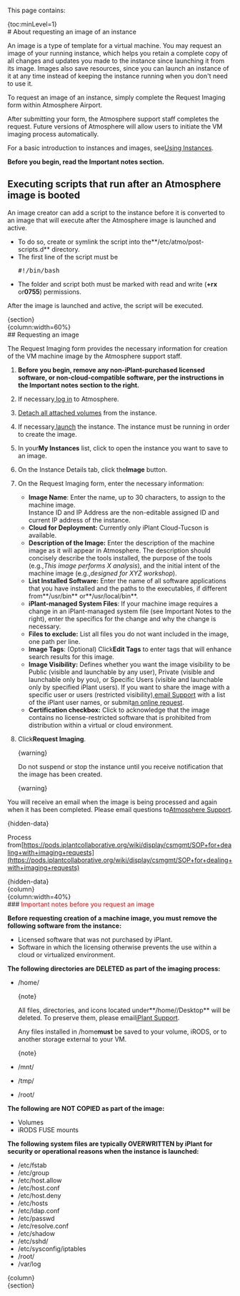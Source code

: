 This page contains:

<div class="wysiwyg-macro"><div class="wysiwyg-macro-tag wysiwyg-macro-starttag">{toc:minLevel=1}</div></div>
# About requesting an image of an instance

An image is a type of template for a virtual machine. You may request an image of your running instance, which helps you retain a complete copy of all changes and updates you made to the instance since launching it from its image. Images also save resources, since you can launch an instance of it at any time instead of keeping the instance running when you don't need to use it.

To request an image of an instance, simply complete the Request Imaging form within Atmosphere Airport.

After submitting your form, the Atmosphere support staff completes the request. Future versions of Atmosphere will allow users to initiate the VM imaging process automatically.

For a basic introduction to instances and images, see[Using Instances](https://pods.iplantcollaborative.org/wiki/display/atmman/Using+Instances "Using Instances").

**Before you begin, read the Important notes section.**

## Executing scripts that run after an Atmosphere image is booted

An image creator can add a script to the instance before it is converted to an image that will execute after the Atmosphere image is launched and active.

*   To do so, create or symlink the script into the**/etc/atmo/post-scripts.d** directory.
*   The first line of the script must be<div class="wysiwyg-macro"><div class="code panel" style="border-width: 1px;"><div class="codeContent panelContent"><pre class="theme: Default; brush: java; gutter: false">#!/bin/bash</pre></div></div></div>
*   The folder and script both must be marked with read and write (**+rx** or**0755**) permissions.

After the image is launched and active, the script will be executed.

<div class="wysiwyg-macro"><div class="wysiwyg-macro-tag wysiwyg-macro-starttag">{section}</div><div class="wysiwyg-macro-body"><div class="wysiwyg-macro"><div class="wysiwyg-macro-tag wysiwyg-macro-starttag">{column:width=60%}</div><div class="wysiwyg-macro-body">
## Requesting an image

The Request Imaging form provides the necessary information for creation of the VM machine image by the Atmosphere support staff.

1.  **Before you begin, remove any non-iPlant-purchased licensed software, or non-cloud-compatible software, per the instructions in the Important notes section to the right.**
2.  If necessary,[log in](https://pods.iplantcollaborative.org/wiki/display/atmman/Logging+In+to+Atmosphere "Logging In to Atmosphere") to Atmosphere.
3.  [Detach all attached volumes](https://pods.iplantcollaborative.org/wiki/display/atmman/Attaching+a+Volume+to+an+Instance#AttachingaVolumetoanInstance-VolumeUnmountDetach) from the instance.
4.  If necessary,[launch](https://pods.iplantcollaborative.org/wiki/display/atmman/Launching+a+New+Instance "Launching a New Instance") the instance. The instance must be running in order to create the image.
5.  In your**My Instances** list, click to open the instance you want to save to an image.
6.  On the Instance Details tab, click the**Image** button.
7.  On the Request Imaging form, enter the necessary information:
    *   **Image Name**: Enter the name, up to 30 characters, to assign to the machine image.  
        Instance ID and IP Address are the non-editable assigned ID and current IP address of the instance.
    *   **Cloud for Deployment:** Currently only iPlant Cloud-Tucson is available.
    *   **Description of the Image:** Enter the description of the machine image as it will appear in Atmosphere. The description should concisely describe the tools installed, the purpose of the tools (e.g.,_This image performs X analysis_), and the initial intent of the machine image (e.g.,_designed for XYZ workshop_).
    *   **List Installed Software:** Enter the name of all software applications that you have installed and the paths to the executables, if different from**/usr/bin** or**/usr/local/bin**.
    *   **iPlant-managed System Files**: If your machine image requires a change in an iPlant-managed system file (see Important Notes to the right), enter the specifics for the change and why the change is necessary.
    *   **Files to exclude:** List all files you do not want included in the image, one path per line.
    *   **Image Tags**: (Optional) Click**Edit Tags** to enter tags that will enhance search results for this image.
    *   **Image Visibility:** Defines whether you want the image visibility to be Public (visible and launchable by any user), Private (visible and launchable only by you), or Specific Users (visible and launchable only by specified iPlant users). If you want to share the image with a specific user or users (restricted visibility),[email Support](mailto:support@iplantcollaborative.org) with a list of the iPlant user names, or submit[an online request](http://www.iplantcollaborative.org/forms/support).
    *   **Certification checkbox:** Click to acknowledge that the image contains no license-restricted software that is prohibited from distribution within a virtual or cloud environment.
8.  Click**Request Imaging**.<div class="wysiwyg-macro"><div class="wysiwyg-macro-tag wysiwyg-macro-starttag">{warning}</div><div class="wysiwyg-macro-body">

    Do not suspend or stop the instance until you receive notification that the image has been created.

    </div><div class="wysiwyg-macro-tag wysiwyg-macro-endtag">{warning}</div></div>

You will receive an email when the image is being processed and again when it has been completed. Please email questions to[Atmosphere Support](mailto:support@iplantcollaborative.org).

<div class="wysiwyg-macro wysiwyg-macro-inline"><div class="wysiwyg-macro-tag wysiwyg-macro-starttag">{hidden-data}</div><div class="wysiwyg-macro-body">

Process from[https://pods.iplantcollaborative.org/wiki/display/csmgmt/SOP+for+dealing+with+imaging+requests](https://pods.iplantcollaborative.org/wiki/display/csmgmt/SOP+for+dealing+with+imaging+requests)  

</div><div class="wysiwyg-macro-tag wysiwyg-macro-endtag">{hidden-data}</div></div></div><div class="wysiwyg-macro-tag wysiwyg-macro-endtag">{column}</div></div><div class="wysiwyg-macro"><div class="wysiwyg-macro-tag wysiwyg-macro-starttag">{column:width=40%}</div><div class="wysiwyg-macro-body"><div class="wysiwyg-macro"><div class="panel" style="border-width: 1px;"><div class="panelContent">
### <span style="color: rgb(255, 0, 0);">Important notes before you request an image</span>

**Before requesting creation of a machine image, you must remove the following software from the instance:**

*   Licensed software that was not purchased by iPlant.
*   Software in which the licensing otherwise prevents the use within a cloud or virtualized environment.

**The following directories are DELETED as part of the imaging process:**

*   /home/<div class="wysiwyg-macro"><div class="wysiwyg-macro-tag wysiwyg-macro-starttag">{note}</div><div class="wysiwyg-macro-body">

    All files, directories, and icons located under**/home/<username>/Desktop** will be deleted. To preserve them, please email[iPlant Support](mailto:support@iplantcollaborative.org).  

    Any files installed in /home**must** be saved to your volume, iRODS, or to another storage external to your VM.

    </div><div class="wysiwyg-macro-tag wysiwyg-macro-endtag">{note}</div></div>
*   /mnt/
*   /tmp/
*   /root/

**The following are NOT COPIED as part of the image:**

*   Volumes
*   iRODS FUSE mounts

**The following system files are typically OVERWRITTEN by iPlant for security or operational reasons when the instance is launched:**

*   /etc/fstab
*   /etc/group
*   /etc/host.allow
*   /etc/host.conf
*   /etc/host.deny
*   /etc/hosts
*   /etc/ldap.conf
*   /etc/passwd
*   /etc/resolve.conf
*   /etc/shadow
*   /etc/sshd/
*   /etc/sysconfig/iptables
*   /root/
*   /var/log

</div></div></div></div><div class="wysiwyg-macro-tag wysiwyg-macro-endtag">{column}</div></div></div><div class="wysiwyg-macro-tag wysiwyg-macro-endtag">{section}</div></div>